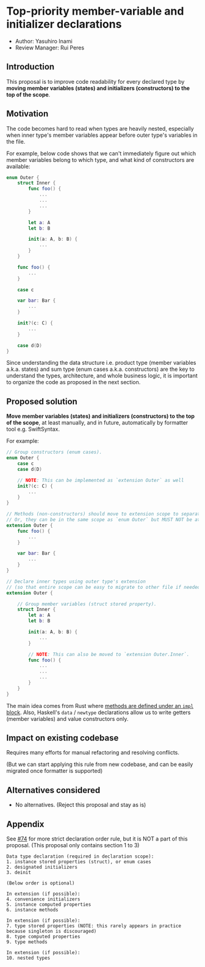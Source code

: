 # Top-priority member-variable and initializer declarations

* Author: Yasuhiro Inami
* Review Manager: Rui Peres

## Introduction

This proposal is to improve code readability for every declared type by **moving member variables (states) and initializers (constructors) to the top of the scope**.

## Motivation

The code becomes hard to read when types are heavily nested, especially when inner type's member variables appear before outer type's variables in the file.

For example, below code shows that we can't immediately figure out which member variables belong to which type, and what kind of constructors are available:

```swift
enum Outer {
    struct Inner {
        func foo() {
            ...
            ...
            ...
        }

        let a: A
        let b: B

        init(a: A, b: B) {
            ...
        }
    }

    func foo() {
        ...
    }

    case c

    var bar: Bar {
        ...
    }

    init?(c: C) {
        ...
    }

    case d(D)
}
```

Since understanding the data structure i.e. product type (member variables a.k.a. states) and sum type (enum cases a.k.a. constructors) are the key to understand the types, architecture, and whole business logic, it is important to organize the code as proposed in the next section.

## Proposed solution

**Move member variables (states) and initializers (constructors) to the top of the scope**, at least manually, and in future, automatically by formatter tool e.g. SwiftSyntax.

For example:

```swift
// Group constructors (enum cases).
enum Outer {
    case c
    case d(D)

    // NOTE: This can be implemented as `extension Outer` as well
    init?(c: C) {
        ...
    }
}

// Methods (non-constructors) should move to extension scope to separate from constructors.
// Or, they can be in the same scope as `enum Outer` but MUST NOT be at the top of its scope.
extension Outer {
    func foo() {
        ...
    }

    var bar: Bar {
        ...
    }
}

// Declare inner types using outer type's extension
// (so that entire scope can be easy to migrate to other file if needed)
extension Outer {

    // Group member variables (struct stored property).
    struct Inner {
        let a: A
        let b: B

        init(a: A, b: B) {
            ...
        }

        // NOTE: This can also be moved to `extension Outer.Inner`.
        func foo() {
            ...
            ...
            ...
        }
    }
}
```

The main idea comes from Rust where [methods are defined under an `impl` block](https://doc.rust-lang.org/rust-by-example/fn/methods.html).
Also, Haskell's `data` / `newtype` declarations allow us to write getters (member variables) and value constructors only.

## Impact on existing codebase

Requires many efforts for manual refactoring and resolving conflicts.

(But we can start applying this rule from new codebase, and can be easily migrated once formatter is supported)

## Alternatives considered

- No alternatives. (Reject this proposal and stay as is)

## Appendix

See [#74](https://github.com/Babylonpartners/ios-playbook/pull/74) for more strict declaration order rule, but it is NOT a part of this proposal.
(This proposal only contains section 1 to 3)

```
Data type declaration (required in declaration scope):
1. instance stored properties (struct), or enum cases
2. designated initializers
3. deinit

(Below order is optional)

In extension (if possible):
4. convenience initializers
5. instance computed properties
6. instance methods

In extension (if possible):
7. type stored properties (NOTE: this rarely appears in practice because singleton is discouraged)
8. type computed properties
9. type methods

In extension (if possible):
10. nested types
```

